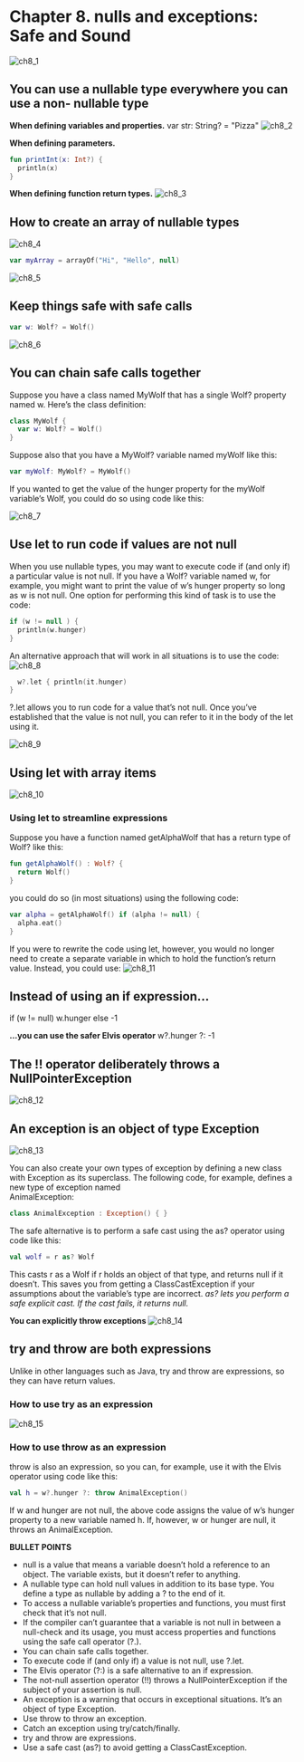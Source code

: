 # Chapter 8. nulls and exceptions: Safe and Sound
![ch8_1](https://user-images.githubusercontent.com/7098685/127723846-a0ead02c-618c-47b4-949a-de8e187958c4.png)

## You can use a nullable type everywhere you can use a non- nullable type
**When defining variables and properties.**
var str: String? = "Pizza"
![ch8_2](https://user-images.githubusercontent.com/7098685/127723870-cbe14744-99c8-4e40-bf7e-79c7eec4da48.png)

**When defining parameters.**

```kotlin
fun printInt(x: Int?) { 
  println(x)
}
```

**When defining function return types.**
![ch8_3](https://user-images.githubusercontent.com/7098685/127723900-af77836b-d3d8-4cd7-9fc0-d099303a2981.png)

## How to create an array of nullable types
![ch8_4](https://user-images.githubusercontent.com/7098685/127723912-96537247-fec1-41d3-902b-bb7620315b86.png)
```kotlin
var myArray = arrayOf("Hi", "Hello", null)
```
![ch8_5](https://user-images.githubusercontent.com/7098685/127723932-dc15fcf4-f450-49fe-a1a1-6bf9b10b9cad.png)

## Keep things safe with safe calls

```kotlin
var w: Wolf? = Wolf()
```

![ch8_6](https://user-images.githubusercontent.com/7098685/127724016-775e5e19-cbbf-4e62-b612-8d3a06c320d2.png)

## You can chain safe calls together

Suppose you have a class named MyWolf that has a single Wolf? property named w. Here’s the class definition:
```kotlin
class MyWolf {
  var w: Wolf? = Wolf()
}
```
Suppose also that you have a MyWolf? variable named myWolf like this:
```kotlin
var myWolf: MyWolf? = MyWolf()
```
If you wanted to get the value of the hunger property for the myWolf variable’s Wolf, you could do so
using code like this:

![ch8_7](https://user-images.githubusercontent.com/7098685/127724128-fac7ab1f-3f1b-46ae-b0cc-5b6f48ebff86.png)

## Use let to run code if values are not null
When you use nullable types, you may want to execute code if (and only if) a particular value is not null. If you have a Wolf? variable named w, for example, you might want to print the value of w’s
hunger property so long as w is not null.
One option for performing this kind of task is to use the code:
```kotlin
if (w != null ) { 
  println(w.hunger)
}
```
An alternative approach that will work in all situations is to use the code:
![ch8_8](https://user-images.githubusercontent.com/7098685/127724275-98c88b5d-59af-4d30-8883-b972d142a8af.png)
```kotlin
  w?.let { println(it.hunger)
}
```

?.let allows you to run code for a value that’s not null.
Once you’ve established that the value is not null, you can refer to it in the body of the let using it.

![ch8_9](https://user-images.githubusercontent.com/7098685/127724335-06f3934a-70e6-4ab8-a9da-01d8f1eb94b4.png)

## Using let with array items

![ch8_10](https://user-images.githubusercontent.com/7098685/127724384-9960c51f-5936-41f1-b3f8-4f0820958392.png)

### Using let to streamline expressions

Suppose you have a function named getAlphaWolf that has a return type of Wolf? like this:
```kotlin
fun getAlphaWolf() : Wolf? { 
  return Wolf()
}
```

you could do so (in most situations) using the following code:
```kotlin
var alpha = getAlphaWolf() if (alpha != null) {
  alpha.eat() 
}
```

If you were to rewrite the code using let, however, you would no longer need to create a separate variable in which to hold the function’s return value. Instead, you could use:
![ch8_11](https://user-images.githubusercontent.com/7098685/127726005-97377bf2-72fb-449b-9a92-ad1f594d292d.png)

## Instead of using an if expression...

if (w != null) w.hunger else -1

**...you can use the safer Elvis operator**
w?.hunger ?: -1

## The !! operator deliberately throws a NullPointerException
![ch8_12](https://user-images.githubusercontent.com/7098685/127726105-349ce0c1-5e74-45b3-99eb-2a67af122d11.png)


## An exception is an object of type Exception
![ch8_13](https://user-images.githubusercontent.com/7098685/127726163-0cd494b0-8bd4-4f67-a328-988fd92ad1dd.png)

You can also create your own types of exception by defining a new class with Exception as its superclass. The following code, for example, defines a new type of exception named<br>
AnimalException:<br>

```kotlin
class AnimalException : Exception() { }
```

The safe alternative is to perform a safe cast using the as? operator using code like this: 
```kotlin
val wolf = r as? Wolf
```
This casts r as a Wolf if r holds an object of that type, and returns null if it doesn’t. This saves you from getting a ClassCastException if your assumptions about the variable’s type are
incorrect.
<i>as? lets you perform a safe explicit cast. If the cast fails, it returns null.</i>

**You can explicitly throw exceptions**
![ch8_14](https://user-images.githubusercontent.com/7098685/127726259-2aa0105b-80dd-4c72-bb0d-e6d6cf872538.png)

## try and throw are both expressions
Unlike in other languages such as Java, try and throw are expressions, so they can have return values.

### How to use try as an expression
![ch8_15](https://user-images.githubusercontent.com/7098685/127726310-6bddedd5-ddd7-4caa-a68a-09c06965623e.png)

### How to use throw as an expression

throw is also an expression, so you can, for example, use it with the Elvis operator using code like this:
```kotlin
val h = w?.hunger ?: throw AnimalException()
```
If w and hunger are not null, the above code assigns the value of w’s hunger property to a new variable named h. If, however, w or hunger are null, it throws an AnimalException.

**BULLET POINTS**
- null is a value that means a variable doesn’t hold a reference to an object. The variable exists, but it doesn’t refer to anything.
- A nullable type can hold null values in addition to its base type. You define a type as nullable by adding a ? to the end of it.
- To access a nullable variable’s properties and functions, you must first check that it’s not null.
- If the compiler can’t guarantee that a variable is not null in between a null-check and its usage, you must access properties and functions using the safe call operator (?.).
- You can chain safe calls together.
- To execute code if (and only if) a value is not null, use ?.let.
- The Elvis operator (?:) is a safe alternative to an if expression.
- The not-null assertion operator (!!) throws a NullPointerException if the subject of your assertion is null.
- An exception is a warning that occurs in exceptional situations. It’s an object of type Exception.
- Use throw to throw an exception.
- Catch an exception using try/catch/finally.
- try and throw are expressions.
- Use a safe cast (as?) to avoid getting a ClassCastException.
